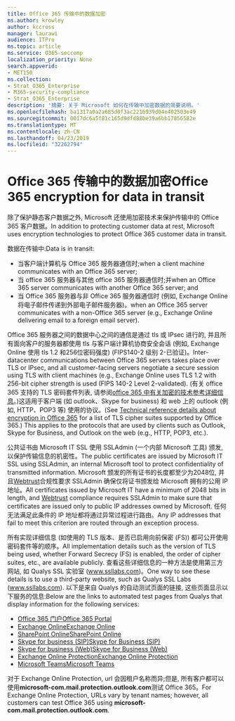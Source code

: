 ```yaml
---
title: Office 365 传输中的数据加密
ms.author: krowley
author: kccross
manager: laurawi
audience: ITPro
ms.topic: article
ms.service: O365-seccomp
localization_priority: None
search.appverid:
- MET150
ms.collection:
- Strat_O365_Enterprise
- M365-security-compliance
- Strat_O365_Enterprise
description: '摘要: 关于 Microsoft 如何在传输中加密数据的简要说明。'
ms.openlocfilehash: ba1317a0a2a685d0f3ac2216939d04e402503e49
ms.sourcegitcommit: 0017dc6a5f81c165d9dfd88be39a6bb17856582e
ms.translationtype: MT
ms.contentlocale: zh-CN
ms.lasthandoff: 04/23/2019
ms.locfileid: "32262794"
---
```

# <a name="office-365-encryption-for-data-in-transit"></a><span data-ttu-id="dcbf5-103">Office 365 传输中的数据加密</span><span class="sxs-lookup"><span data-stu-id="dcbf5-103">Office 365 encryption for data in transit</span></span>

<span data-ttu-id="dcbf5-104">除了保护静态客户数据之外, Microsoft 还使用加密技术来保护传输中的 Office 365 客户数据。</span><span class="sxs-lookup"><span data-stu-id="dcbf5-104">In addition to protecting customer data at rest, Microsoft uses encryption technologies to protect Office 365 customer data in transit.</span></span> 

<span data-ttu-id="dcbf5-105">数据在传输中:</span><span class="sxs-lookup"><span data-stu-id="dcbf5-105">Data is in transit:</span></span>

- <span data-ttu-id="dcbf5-106">当客户端计算机与 Office 365 服务器通信时;</span><span class="sxs-lookup"><span data-stu-id="dcbf5-106">when a client machine communicates with an Office 365 server;</span></span>
- <span data-ttu-id="dcbf5-107">当 office 365 服务器与其他 office 365 服务器通信时;并</span><span class="sxs-lookup"><span data-stu-id="dcbf5-107">when an Office 365 server communicates with another Office 365 server; and</span></span>
- <span data-ttu-id="dcbf5-108">当 Office 365 服务器与非 Office 365 服务器通信时 (例如, Exchange Online 将电子邮件传递到外部电子邮件服务器)。</span><span class="sxs-lookup"><span data-stu-id="dcbf5-108">when an Office 365 server communicates with a non-Office 365 server (e.g., Exchange Online delivering email to a foreign email server).</span></span>

<span data-ttu-id="dcbf5-109">Office 365 服务器之间的数据中心之间的通信是通过 tls 或 IPsec 进行的, 并且所有面向客户的服务器都使用 tls 与客户端计算机协商安全会话 (例如, Exchange Online 使用 tls 1.2 和256位密码强度) (FIPS140-2 级别 2-已验证)。</span><span class="sxs-lookup"><span data-stu-id="dcbf5-109">Inter-datacenter communications between Office 365 servers takes place over TLS or IPsec, and all customer-facing servers negotiate a secure session using TLS with client machines (e.g., Exchange Online uses TLS 1.2 with 256-bit cipher strength is used (FIPS 140-2 Level 2-validated).</span></span> <span data-ttu-id="dcbf5-110">(有关 office 365 支持的 TLS 密码套件列表, 请参阅[office 365 中有关加密的技术参考详细信息](https://support.office.com/article/Technical-reference-details-about-encryption-in-Office-365-862CBE93-4268-4EF9-BA79-277545ECF221)。)这适用于客户端 (如 outlook、Skype for business) 和 web 上的 outlook (例如, HTTP、POP3 等) 使用的协议。</span><span class="sxs-lookup"><span data-stu-id="dcbf5-110">(See [Technical reference details about encryption in Office 365](https://support.office.com/article/Technical-reference-details-about-encryption-in-Office-365-862CBE93-4268-4EF9-BA79-277545ECF221) for a list of TLS cipher suites supported by Office 365.) This applies to the protocols that are used by clients such as Outlook, Skype for Business, and Outlook on the web (e.g., HTTP, POP3, etc.).</span></span>

<span data-ttu-id="dcbf5-111">公共证书由 Microsoft IT SSL 使用 SSLAdmin (一个内部 Microsoft 工具) 颁发, 以保护传输信息的机密性。</span><span class="sxs-lookup"><span data-stu-id="dcbf5-111">The public certificates are issued by Microsoft IT SSL using SSLAdmin, an internal Microsoft tool to protect confidentiality of transmitted information.</span></span> <span data-ttu-id="dcbf5-112">Microsoft 颁发的所有证书的长度都至少为2048位, 并且[Webtrust](http://www.webtrust.org/homepage-documents/item70372.pdf)合规性要求 SSLAdmin 确保仅将证书颁发给 Microsoft 拥有的公用 IP 地址。</span><span class="sxs-lookup"><span data-stu-id="dcbf5-112">All certificates issued by Microsoft IT have a minimum of 2048 bits in length, and [Webtrust](http://www.webtrust.org/homepage-documents/item70372.pdf) compliance requires SSLAdmin to make sure that certificates are issued only to public IP addresses owned by Microsoft.</span></span> <span data-ttu-id="dcbf5-113">任何无法满足此条件的 IP 地址都将通过异常过程进行路由。</span><span class="sxs-lookup"><span data-stu-id="dcbf5-113">Any IP addresses that fail to meet this criterion are routed through an exception process.</span></span>

<span data-ttu-id="dcbf5-114">所有实现详细信息 (如使用的 TLS 版本、是否已启用向前保密 (FS)) 都可公开使用密码套件等的顺序。</span><span class="sxs-lookup"><span data-stu-id="dcbf5-114">All implementation details such as the version of TLS being used, whether Forward Secrecy (FS) is enabled, the order of cipher suites, etc., are available publicly.</span></span> <span data-ttu-id="dcbf5-115">查看这些详细信息的一种方法是使用第三方网站, 如 Qualys SSL 实验室 (www.ssllabs.com)。</span><span class="sxs-lookup"><span data-stu-id="dcbf5-115">One way to see these details is to use a third-party website, such as Qualys SSL Labs (www.ssllabs.com).</span></span> <span data-ttu-id="dcbf5-116">以下是来自 Qualys 的自动测试页面的链接, 这些页面显示以下服务的信息:</span><span class="sxs-lookup"><span data-stu-id="dcbf5-116">Below are the links to automated test pages from Qualys that display information for the following services:</span></span>

- [<span data-ttu-id="dcbf5-117">Office 365 门户</span><span class="sxs-lookup"><span data-stu-id="dcbf5-117">Office 365 Portal</span></span>](https://www.ssllabs.com/ssltest/analyze.html?d=portal.office.com&hideResults=on)
- [<span data-ttu-id="dcbf5-118">Exchange Online</span><span class="sxs-lookup"><span data-stu-id="dcbf5-118">Exchange Online</span></span>](https://www.ssllabs.com/ssltest/analyze.html?d=outlook.office365.com&hideResults=on)
- [<span data-ttu-id="dcbf5-119">SharePoint Online</span><span class="sxs-lookup"><span data-stu-id="dcbf5-119">SharePoint Online</span></span>](https://www.ssllabs.com/ssltest/analyze.html?d=microsoft-my.sharepoint.com&hideResults=on)
- [<span data-ttu-id="dcbf5-120">Skype for business (SIP)</span><span class="sxs-lookup"><span data-stu-id="dcbf5-120">Skype for Business (SIP)</span></span>](https://www.ssllabs.com/ssltest/analyze.html?d=sipdir.online.lync.com)
- [<span data-ttu-id="dcbf5-121">Skype for business (Web)</span><span class="sxs-lookup"><span data-stu-id="dcbf5-121">Skype for Business (Web)</span></span>](https://www.ssllabs.com/ssltest/analyze.html?d=webdir.online.lync.com&hideResults=on)
- [<span data-ttu-id="dcbf5-122">Exchange Online Protection</span><span class="sxs-lookup"><span data-stu-id="dcbf5-122">Exchange Online Protection</span></span>](https://ssl-tools.net/mailservers/microsoft-com.mail.protection.outlook.com)
- [<span data-ttu-id="dcbf5-123">Microsoft Teams</span><span class="sxs-lookup"><span data-stu-id="dcbf5-123">Microsoft Teams</span></span>](https://www.ssllabs.com/ssltest/analyze.html?d=teams.microsoft.com&latest)

<span data-ttu-id="dcbf5-124">对于 Exchange Online Protection, url 会因租户名称而异;但是, 所有客户都可以使用**microsoft-com.mail.protection.outlook.com**测试 Office 365。</span><span class="sxs-lookup"><span data-stu-id="dcbf5-124">For Exchange Online Protection, URLs vary by tenant names; however, all customers can test Office 365 using **microsoft-com.mail.protection.outlook.com**.</span></span>
